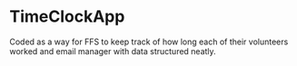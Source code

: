 # TimeClockApp
Coded as a way for FFS to keep track of how long each of their volunteers worked and email manager with data structured neatly.
